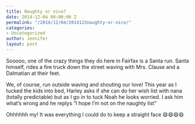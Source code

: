 ```yaml
---
title: Naughty or nice?
date: 2014-12-04 00:00:00 Z
permalink: "/2014/12/04/2014123naughty-or-nice/"
categories:
- Uncategorized
author: Jennifer
layout: post
---
```


Sooooo, one of the crazy things they do here in Fairfax is a Santa run. Santa himself, rides a fire truck down the street waving with Mrs. Clause and a Dalmatian at their feet.   

We, of course, run outside waving and shouting our love! This year as I tucked the kids into bed, Harley asks if she can do her wish list with nana (totally predictable) but as I go in to tuck Noah he looks worried. I ask him what&#8217;s wrong and he replys &#8220;I hope I&#8217;m not on the naughty list&#8221;   

Ohhhhhh my! It was everything I could do to keep a straight face 😄😄😄😄
